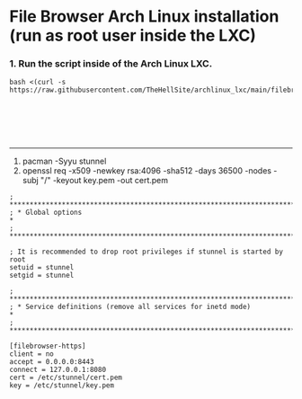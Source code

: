 # File Browser Arch Linux installation (run as root user inside the LXC)

### 1. Run the script inside of the Arch Linux LXC.

  ```
  bash <(curl -s https://raw.githubusercontent.com/TheHellSite/archlinux_lxc/main/filebrowser/filebrowser_installer.sh)
  ```

<br />
<br />
<br />
<br />
<hr>





1. pacman -Syyu stunnel
2. openssl req -x509 -newkey rsa:4096 -sha512 -days 36500 -nodes -subj "/" -keyout key.pem -out cert.pem

  ```
; **************************************************************************
; * Global options                                                         *
; **************************************************************************

; It is recommended to drop root privileges if stunnel is started by root
setuid = stunnel
setgid = stunnel

; **************************************************************************
; * Service definitions (remove all services for inetd mode)               *
; **************************************************************************

[filebrowser-https]
client = no
accept = 0.0.0.0:8443
connect = 127.0.0.1:8080
cert = /etc/stunnel/cert.pem
key = /etc/stunnel/key.pem
  ```

